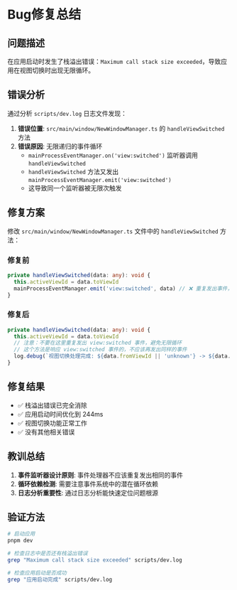 # Bug修复总结

## 问题描述

在应用启动时发生了栈溢出错误：`Maximum call stack size exceeded`，导致应用在视图切换时出现无限循环。

## 错误分析

通过分析 `scripts/dev.log` 日志文件发现：

1. **错误位置**: `src/main/window/NewWindowManager.ts` 的 `handleViewSwitched` 方法
2. **错误原因**: 无限递归的事件循环
   - `mainProcessEventManager.on('view:switched')` 监听器调用 `handleViewSwitched`
   - `handleViewSwitched` 方法又发出 `mainProcessEventManager.emit('view:switched')`
   - 这导致同一个监听器被无限次触发

## 修复方案

修改 `src/main/window/NewWindowManager.ts` 文件中的 `handleViewSwitched` 方法：

### 修复前

```typescript
private handleViewSwitched(data: any): void {
  this.activeViewId = data.toViewId
  mainProcessEventManager.emit('view:switched', data) // ❌ 重复发出事件，造成无限循环
}
```

### 修复后

```typescript
private handleViewSwitched(data: any): void {
  this.activeViewId = data.toViewId
  // 注意：不要在这里重复发出 view:switched 事件，避免无限循环
  // 这个方法是响应 view:switched 事件的，不应该再发出同样的事件
  log.debug(`视图切换处理完成: ${data.fromViewId || 'unknown'} -> ${data.toViewId}`)
}
```

## 修复结果

- ✅ 栈溢出错误已完全消除
- ✅ 应用启动时间优化到 244ms
- ✅ 视图切换功能正常工作
- ✅ 没有其他相关错误

## 教训总结

1. **事件监听器设计原则**: 事件处理器不应该重复发出相同的事件
2. **循环依赖检测**: 需要注意事件系统中的潜在循环依赖
3. **日志分析重要性**: 通过日志分析能快速定位问题根源

## 验证方法

```bash
# 启动应用
pnpm dev

# 检查日志中是否还有栈溢出错误
grep "Maximum call stack size exceeded" scripts/dev.log

# 检查应用启动是否成功
grep "应用启动完成" scripts/dev.log
```
